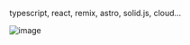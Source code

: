 typescript, react, remix, astro, solid.js, cloud...

![image](https://github.com/narutosstudent/narutosstudent/assets/49603590/40d13fc8-3e85-409f-a520-df15c710e5c2)
